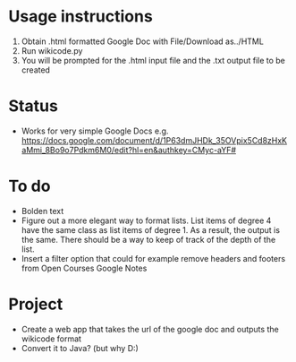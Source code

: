 Usage instructions
==================

1.  Obtain .html formatted Google Doc with File/Download as../HTML
2.  Run wikicode.py
3.  You will be prompted for the .html input file and the .txt output file to be created

Status
======
*   Works for very simple Google Docs e.g. https://docs.google.com/document/d/1P63dmJHDk_35OVpix5Cd8zHxKaMmi_8Bo9o7Pdkm6M0/edit?hl=en&authkey=CMyc-aYF#

To do
=====
*   Bolden text
*   Figure out a more elegant way to format lists. List items of degree 4 have the same class as list items of degree 1. As a result, the output is the same. There should be a way to keep of track of the depth of the list.
*   Insert a filter option that could for example remove headers and footers from Open Courses Google Notes

Project
========
*   Create a web app that takes the url of the google doc and outputs the wikicode format
*   Convert it to Java? (but why D:)
